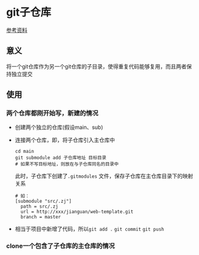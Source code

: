 # git子仓库

[参考资料](https://juejin.im/post/5e09b706e51d45580359b367)

## 意义

将一个git仓库作为另一个git仓库的子目录，使得重复代码能够复用，而且两者保持独立提交



## 使用

### 两个仓库都刚开始写，新建的情况

- 创建两个独立的仓库(假设main、sub)

- 连接两个仓库，即，将子仓库引入主仓库中

  ```shell
  cd main
  git submodule add 子仓库地址 目标目录
  # 如果不写目标地址，则放在与子仓库同名的目录中
  ```

  此时，子仓库下创建了```.gitmodules``` 文件，保存子仓库在主仓库目录下的映射关系

  ```shell
  # 如：
  [submodule "src/.zj"]
  	path = src/.zj
  	url = http://xxx/jianguan/web-template.git
  	branch = master
  ```

- 相当于项目中新增了代码，所以```git add .``` ```git commit```  ```git push```



### clone一个包含了子仓库的主仓库的情况

